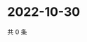 # 2022-10-30

共 0 条

<!-- BEGIN WEIBO -->
<!-- 最后更新时间 Sun Oct 30 2022 11:12:37 GMT+0800 (China Standard Time) -->

<!-- END WEIBO -->
